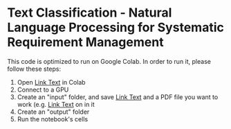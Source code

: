# Text Classification - Natural Language Processing for Systematic Requirement Management

This code is optimized to run on Google Colab. In order to run it, please follow these steps:

1. Open [Link Text](master_24_05_06.ipynb) in Colab
2. Connect to a GPU
3. Create an "input" folder, and save [Link Text](input/arial.ttf) and a PDF file you want to work (e.g. [Link Text](python_project_report_GROUP_20.pdf) on in it
5. Create an "output" folder
6. Run the notebook's cells
